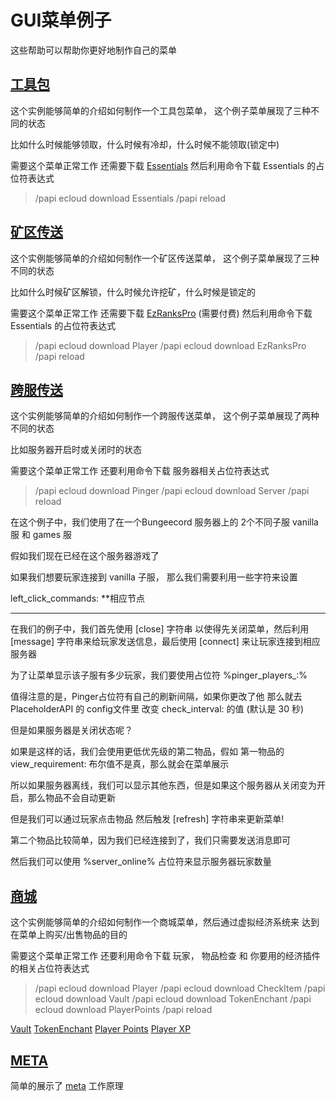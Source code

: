 # GUI菜单例子
这些帮助可以帮助你更好地制作自己的菜单

## [工具包](https://github.com/help-chat/DeluxeMenus/blob/master/gui_menus/kits.yml)
这个实例能够简单的介绍如何制作一个工具包菜单， 这个例子菜单展现了三种不同的状态

比如什么时候能够领取，什么时候有冷却，什么时候不能领取(锁定中)

需要这个菜单正常工作 还需要下载 [Essentials](https://ci.ender.zone/job/EssentialsX/lastSuccessfulBuild/) 然后利用命令下载 Essentials 的占位符表达式

>/papi ecloud download Essentials
>/papi reload

## [矿区传送](https://github.com/help-chat/DeluxeMenus/blob/master/gui_menus/mines.yml)

这个实例能够简单的介绍如何制作一个矿区传送菜单， 这个例子菜单展现了三种不同的状态

比如什么时候矿区解锁，什么时候允许挖矿，什么时候是锁定的

需要这个菜单正常工作 还需要下载 [EzRanksPro](https://www.spigotmc.org/resources/10731/) (需要付费) 然后利用命令下载 Essentials 的占位符表达式

>/papi ecloud download Player
>/papi ecloud download EzRanksPro
>/papi reload

## [跨服传送](https://github.com/help-chat/DeluxeMenus/blob/master/gui_menus/serverselector.yml)

这个实例能够简单的介绍如何制作一个跨服传送菜单， 这个例子菜单展现了两种不同的状态

比如服务器开启时或关闭时的状态

需要这个菜单正常工作 还要利用命令下载 服务器相关占位符表达式

>/papi ecloud download Pinger
>/papi ecloud download Server
>/papi reload

在这个例子中，我们使用了在一个Bungeecord 服务器上的 2个不同子服 vanilla 服 和 games 服

假如我们现在已经在这个服务器游戏了

如果我们想要玩家连接到 vanilla 子服， 那么我们需要利用一些字符来设置 

left_click_commands: **相应节点
* * * 

在我们的例子中，我们首先使用 [close] 字符串 以使得先关闭菜单，然后利用 [message] 字符串来给玩家发送信息，最后使用 [connect] 来让玩家连接到相应服务器

为了让菜单显示该子服有多少玩家，我们要使用占位符 %pinger_players_<ip>:<port>%

值得注意的是，Pinger占位符有自己的刷新间隔，如果你更改了他 那么就去 PlaceholderAPI 的 config文件里 改变 check_interval: 的值 (默认是 30 秒)

但是如果服务器是关闭状态呢？

如果是这样的话，我们会使用更低优先级的第二物品，假如 第一物品的 view_requirement: 布尔值不是真，那么就会在菜单展示

所以如果服务器离线，我们可以显示其他东西，但是如果这个服务器从关闭变为开启，那么物品不会自动更新

但是我们可以通过玩家点击物品 然后触发 [refresh] 字符串来更新菜单!

第二个物品比较简单，因为我们已经连接到了，我们只需要发送消息即可

然后我们可以使用 %server_online% 占位符来显示服务器玩家数量

## [商城](https://github.com/help-chat/DeluxeMenus/blob/master/gui_menus/store.yml)

这个实例能够简单的介绍如何制作一个商城菜单，然后通过虚拟经济系统来 达到在菜单上购买/出售物品的目的

需要这个菜单正常工作 还要利用命令下载 玩家， 物品检查 和 你要用的经济插件的相关占位符表达式

>/papi ecloud download Player
>/papi ecloud download CheckItem
>/papi ecloud download Vault
>/papi ecloud download TokenEnchant
>/papi ecloud download PlayerPoints
>/papi reload

[Vault](https://github.com/help-chat/DeluxeMenus/blob/master/gui_menus/store.yml#L18-L59)
[TokenEnchant](https://github.com/help-chat/DeluxeMenus/blob/master/gui_menus/store.yml#L61-L106)
[Player Points](https://github.com/help-chat/DeluxeMenus/blob/master/gui_menus/store.yml#L108-L150)
[Player XP](https://github.com/help-chat/DeluxeMenus/blob/master/gui_menus/store.yml#L152-L195)

## [META](https://github.com/help-chat/DeluxeMenus/blob/master/gui_menus/meta.yml)

简单的展示了 [meta](https://wiki.helpch.at/clips-plugins/deluxemenus/options-and-configurations#actions-types) 工作原理